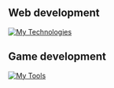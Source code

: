 ## Web development

[![My Technologies](https://skillicons.dev/icons?i=html,css,sass,bootstrap,mysql,js,react,vite,nodejs,vscode)](https://skillicons.dev)

## Game development

[![My Tools](https://skillicons.dev/icons?i=unity,visualstudio,cs)](https://skillicons.dev)
